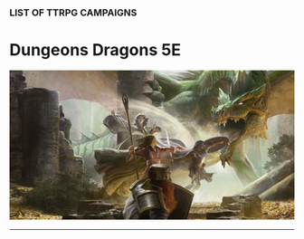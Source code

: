 ### LIST OF TTRPG CAMPAIGNS

# Dungeons <i class="fab fa-d-and-d"></i> Dragons 5E

![Image](/dnd-5e-phandelver-carousel.png)

<!-- <a name="001"></a>
**Title of Campaign**
<br />Date, frequency, platforms
<br />Adventurer level
<br />Playing as [dndbeyond-link](/character)
<br /><i class="fas fa-book-open"></i> [Read the Session Recaps](/campaign/link-to-campaign)
<div class="notation">
<span class="quote">&ldquo;</span>Short description of campaign.
</div> -->

---
